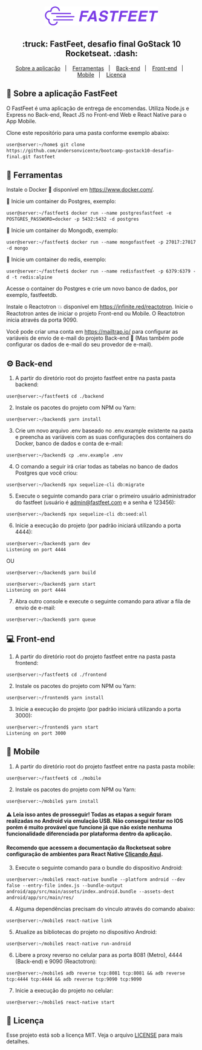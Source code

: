 <h1 align="center">
  <img alt="Fastfeet" title="Fastfeet" src=".github/logo.png" width="300px" />
</h1>

<h2 align="center">
  :truck:&nbsp;FastFeet, desafio final GoStack 10 Rocketseat.&nbsp;:dash:
</h2>

<p align="center">
  <a href="#articulated_lorry-sobre-a-aplicação-fastfeet">Sobre a aplicação</a>&nbsp;&nbsp;&nbsp;|&nbsp;&nbsp;&nbsp;
  <a href="#wrench-ferramentas">Ferramentas</a>&nbsp;&nbsp;&nbsp;|&nbsp;&nbsp;&nbsp;
  <a href="#gear-back-end">Back-end</a>&nbsp;&nbsp;&nbsp;|&nbsp;&nbsp;&nbsp;
  <a href="#computer-front-end">Front-end</a>&nbsp;&nbsp;&nbsp;|&nbsp;&nbsp;&nbsp;
  <a href="#iphone-mobile">Mobile</a>&nbsp;&nbsp;&nbsp;|&nbsp;&nbsp;&nbsp;
  <a href="#memo-licença">Licença</a>
</p>

## :articulated_lorry: Sobre a aplicação FastFeet

O FastFeet é uma aplicação de entrega de encomendas. Utiliza Node.js e Express no Back-end, React JS no Front-end Web e React Native para o App Mobile.

Clone este repositório para uma pasta conforme exemplo abaixo:
```console
user@server:~/home$ git clone https://github.com/andersonvicente/bootcamp-gostack10-desafio-final.git fastfeet
```

## :wrench: Ferramentas

Instale o Docker :whale2: disponível em <a href="https://www.docker.com/">https://www.docker.com/</a>.

:elephant: Inicie um container do Postgres, exemplo:
```console
user@server:~/fastfeet$ docker run --name postgresfastfeet -e POSTGRES_PASSWORD=docker -p 5432:5432 -d postgres
```
:leaves: Inicie um container do Mongodb, exemplo:
```console
user@server:~/fastfeet$ docker run --name mongofastfeet -p 27017:27017 -d mongo
```
:rotating_light: Inicie um container do redis, exemplo:
```console
user@server:~/fastfeet$ docker run --name redisfastfeet -p 6379:6379 -d -t redis:alpine
```

Acesse o container do Postgres e crie um novo banco de dados, por exemplo, fastfeetdb.

Instale o Reactotron :collision: disponível em <a href="https://infinite.red/reactotron">https://infinite.red/reactotron</a>. Inicie o Reactotron antes de iniciar o projeto Front-end ou Mobile. O Reactotron inicia através da porta 9090.

Você pode criar uma conta em <a href="https://mailtrap.io/">https://mailtrap.io/</a> para configurar as variáveis de envio de e-mail do projeto Back-end :email: (Mas também pode configurar os dados de e-mail do seu provedor de e-mail).

## :gear: Back-end

1. A partir do diretório root do projeto fastfeet entre na pasta pasta backend:
```console
user@server:~/fastfeet$ cd ./backend
```

2. Instale os pacotes do projeto com NPM ou Yarn:
```console
user@server:~/backend$ yarn install
```

3. Crie um novo arquivo .env baseado no .env.example existente na pasta e preencha as variáveis com as suas configurações dos containers do Docker, banco de dados e conta de e-mail:
```console
user@server:~/backend$ cp .env.example .env
```

4. O comando a seguir irá criar todas as tabelas no banco de dados Postgres que você criou:
```console
user@server:~/backend$ npx sequelize-cli db:migrate
```

5. Execute o seguinte comando para criar o primeiro usuário administrador do fastfeet (usuário é admin@fastfeet.com e a senha é 123456):
```console
user@server:~/backend$ npx sequelize-cli db:seed:all
```

6. Inicie a execução do projeto (por padrão iniciará utilizando a porta 4444):
```console
user@server:~/backend$ yarn dev
Listening on port 4444
```
OU
```console
user@server:~/backend$ yarn build
```
```console
user@server:~/backend$ yarn start
Listening on port 4444
```

7. Abra outro console e execute o seguinte comando para ativar a fila de envio de e-mail:
```console
user@server:~/backend$ yarn queue
```

## :computer: Front-end

1. A partir do diretório root do projeto fastfeet entre na pasta pasta frontend:
```console
user@server:~/fastfeet$ cd ./frontend
```

2. Instale os pacotes do projeto com NPM ou Yarn:
```console
user@server:~/frontend$ yarn install
```

3. Inicie a execução do projeto (por padrão iniciará utilizando a porta 3000):
```console
user@server:~/frontend$ yarn start
Listening on port 3000
```

## :iphone: Mobile

1. A partir do diretório root do projeto fastfeet entre na pasta pasta mobile:
```console
user@server:~/fastfeet$ cd ./mobile
```

2. Instale os pacotes do projeto com NPM ou Yarn:
```console
user@server:~/mobile$ yarn install
```

#### :warning: Leia isso antes de prosseguir! Todas as etapas a seguir foram realizadas no Android via emulação USB. Não consegui testar no IOS porém é muito provável que funcione já que não existe nenhuma funcionalidade diferenciada por plataforma dentro da aplicação. 
#### Recomendo que acessem a documentação da Rocketseat sobre configuração de ambientes para React Native <a href="https://react-native.rocketseat.dev/">Clicando Aqui</a>.

3. Execute o seguinte comando para o bundle do dispositivo Android:
```console
user@server:~/mobile$ react-native bundle --platform android --dev false --entry-file index.js --bundle-output android/app/src/main/assets/index.android.bundle --assets-dest android/app/src/main/res/
```

4. Alguma dependências precisam do vinculo através do comando abaixo:
```console
user@server:~/mobile$ react-native link
```

5. Atualize as bibliotecas do projeto no dispositivo Android:
```console
user@server:~/mobile$ react-native run-android
```

6. Libere a proxy reverso no celular para as porta 8081 (Metro), 4444 (Back-end) e 9090 (Reactotron):
```console
user@server:~/mobile$ adb reverse tcp:8081 tcp:8081 && adb reverse tcp:4444 tcp:4444 && adb reverse tcp:9090 tcp:9090
```

7. Inicie a execução do projeto no celular:
```console
user@server:~/mobile$ react-native start
```

## :memo: Licença

Esse projeto está sob a licença MIT. Veja o arquivo [LICENSE](LICENSE.md) para mais detalhes.
